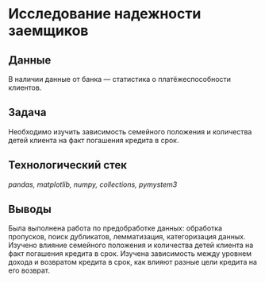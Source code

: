 # Исследование надежности заемщиков
## Данные
В наличии данные от банка — статистика о платёжеспособности клиентов. 
## Задача
Необходимо изучить зависимость семейного положения и количества детей клиента на факт погашения кредита в срок.
## Технологический стек
*pandas, matplotlib, numpy, collections, pymystem3*
## Выводы
Была выполнена работа по предобработке данных: обработка пропусков, поиск дубликатов, лемматизация, категоризация данных. Изучено влияние семейного положения и количества детей клиента на факт погашения кредита в срок. Изучена зависимость между уровнем дохода и возвратом кредита в срок, как влияют разные цели кредита на его возврат.
